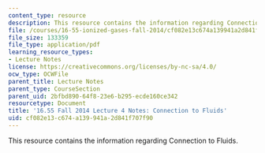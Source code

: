 ```yaml
---
content_type: resource
description: This resource contains the information regarding Connection to Fluids.
file: /courses/16-55-ionized-gases-fall-2014/cf082e13c674a139941a2d841f707f90_MIT16_55F14_Lecture4.pdf
file_size: 133359
file_type: application/pdf
learning_resource_types:
- Lecture Notes
license: https://creativecommons.org/licenses/by-nc-sa/4.0/
ocw_type: OCWFile
parent_title: Lecture Notes
parent_type: CourseSection
parent_uid: 2bfbd890-64f8-23e6-b295-ecde160ce342
resourcetype: Document
title: '16.55 Fall 2014 Lecture 4 Notes: Connection to Fluids'
uid: cf082e13-c674-a139-941a-2d841f707f90
---
```

This resource contains the information regarding Connection to Fluids.